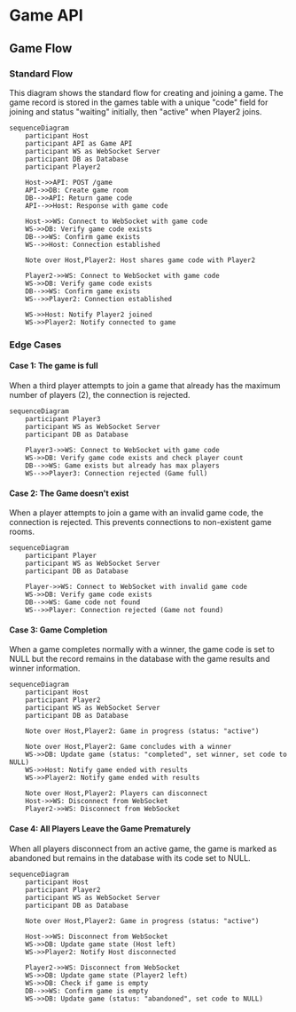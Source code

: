 # Game API

## Game Flow

### Standard Flow

This diagram shows the standard flow for creating and joining a game. The game record is stored in the games table with a unique "code" field for joining and status "waiting" initially, then "active" when Player2 joins.

```mermaid
sequenceDiagram
    participant Host
    participant API as Game API
    participant WS as WebSocket Server
    participant DB as Database
    participant Player2

    Host->>API: POST /game
    API->>DB: Create game room
    DB-->>API: Return game code
    API-->>Host: Response with game code

    Host->>WS: Connect to WebSocket with game code
    WS->>DB: Verify game code exists
    DB-->>WS: Confirm game exists
    WS-->>Host: Connection established

    Note over Host,Player2: Host shares game code with Player2

    Player2->>WS: Connect to WebSocket with game code
    WS->>DB: Verify game code exists
    DB-->>WS: Confirm game exists
    WS-->>Player2: Connection established
    
    WS->>Host: Notify Player2 joined
    WS->>Player2: Notify connected to game
```

### Edge Cases

#### Case 1: The game is full

When a third player attempts to join a game that already has the maximum number of players (2), the connection is rejected.

```mermaid
sequenceDiagram
    participant Player3
    participant WS as WebSocket Server
    participant DB as Database

    Player3->>WS: Connect to WebSocket with game code
    WS->>DB: Verify game code exists and check player count
    DB-->>WS: Game exists but already has max players
    WS-->>Player3: Connection rejected (Game full)
```

#### Case 2: The Game doesn't exist

When a player attempts to join a game with an invalid game code, the connection is rejected. This prevents connections to non-existent game rooms.

```mermaid
sequenceDiagram
    participant Player
    participant WS as WebSocket Server
    participant DB as Database

    Player->>WS: Connect to WebSocket with invalid game code
    WS->>DB: Verify game code exists
    DB-->>WS: Game code not found
    WS-->>Player: Connection rejected (Game not found)
```

#### Case 3: Game Completion

When a game completes normally with a winner, the game code is set to NULL but the record remains in the database with the game results and winner information.

```mermaid
sequenceDiagram
    participant Host
    participant Player2
    participant WS as WebSocket Server
    participant DB as Database

    Note over Host,Player2: Game in progress (status: "active")
    
    Note over Host,Player2: Game concludes with a winner
    WS->>DB: Update game (status: "completed", set winner, set code to NULL)
    WS->>Host: Notify game ended with results
    WS->>Player2: Notify game ended with results
    
    Note over Host,Player2: Players can disconnect
    Host->>WS: Disconnect from WebSocket
    Player2->>WS: Disconnect from WebSocket
```

#### Case 4: All Players Leave the Game Prematurely

When all players disconnect from an active game, the game is marked as abandoned but remains in the database with its code set to NULL.

```mermaid
sequenceDiagram
    participant Host
    participant Player2
    participant WS as WebSocket Server
    participant DB as Database

    Note over Host,Player2: Game in progress (status: "active")
    
    Host->>WS: Disconnect from WebSocket
    WS->>DB: Update game state (Host left)
    WS->>Player2: Notify Host disconnected
    
    Player2->>WS: Disconnect from WebSocket
    WS->>DB: Update game state (Player2 left)
    WS->>DB: Check if game is empty
    DB-->>WS: Confirm game is empty
    WS->>DB: Update game (status: "abandoned", set code to NULL)
```